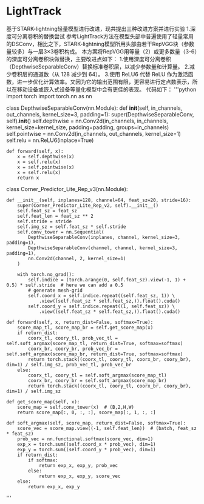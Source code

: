 # LightTrack
基于STARK-lightning轻量模型进行改进，现共提出三种改进方案并进行实验
1.深度可分离卷积的替换尝试
参考LightTrack方法在模型头部中普遍使用了轻量常用的DSConv，相比之下，STARK-lightning模型所用头部由若干RepVGG块（参数量较多）与一层3×3卷积构成。
本方案将RepVGG用等量（2）或更多数量（3-6）的深度可分离卷积块做替换，主要改进点如下：
1.使用深度可分离卷积（DepthwiseSeparableConv）替换标准卷积层，以减少参数量和计算量。
2.减少卷积层的通道数（从 128 减少到 64）。
3.使用 ReLU6 代替 ReLU 作为激活函数，进一步优化计算效率。又因为它的输出范围有限，更容易进行定点数表示，所以在移动设备或嵌入式设备等量化模型中会有更佳的表现。
代码如下：
'''python
import torch
import torch.nn as nn

class DepthwiseSeparableConv(nn.Module):
    def __init__(self, in_channels, out_channels, kernel_size=3, padding=1):
        super(DepthwiseSeparableConv, self).__init__()
        self.depthwise = nn.Conv2d(in_channels, in_channels, kernel_size=kernel_size, padding=padding, groups=in_channels)
        self.pointwise = nn.Conv2d(in_channels, out_channels, kernel_size=1)
        self.relu = nn.ReLU6(inplace=True)

    def forward(self, x):
        x = self.depthwise(x)
        x = self.relu(x)
        x = self.pointwise(x)
        x = self.relu(x)
        return x

class Corner_Predictor_Lite_Rep_v3(nn.Module):

    def __init__(self, inplanes=128, channel=64, feat_sz=20, stride=16):
        super(Corner_Predictor_Lite_Rep_v2, self).__init__()
        self.feat_sz = feat_sz
        self.feat_len = feat_sz ** 2
        self.stride = stride
        self.img_sz = self.feat_sz * self.stride
        self.conv_tower = nn.Sequential(
            DepthwiseSeparableConv(inplanes, channel, kernel_size=3, padding=1),
            DepthwiseSeparableConv(channel, channel, kernel_size=3, padding=1),
            nn.Conv2d(channel, 2, kernel_size=1)
        )

        with torch.no_grad():
            self.indice = (torch.arange(0, self.feat_sz).view(-1, 1) + 0.5) * self.stride  # here we can add a 0.5
            # generate mesh-grid
            self.coord_x = self.indice.repeat((self.feat_sz, 1)) \
                .view((self.feat_sz * self.feat_sz,)).float().cuda()
            self.coord_y = self.indice.repeat((1, self.feat_sz)) \
                .view((self.feat_sz * self.feat_sz,)).float().cuda()

    def forward(self, x, return_dist=False, softmax=True):
        score_map_tl, score_map_br = self.get_score_map(x)
        if return_dist:
            coorx_tl, coory_tl, prob_vec_tl = self.soft_argmax(score_map_tl, return_dist=True, softmax=softmax)
            coorx_br, coory_br, prob_vec_br = self.soft_argmax(score_map_br, return_dist=True, softmax=softmax)
            return torch.stack((coorx_tl, coory_tl, coorx_br, coory_br), dim=1) / self.img_sz, prob_vec_tl, prob_vec_br
        else:
            coorx_tl, coory_tl = self.soft_argmax(score_map_tl)
            coorx_br, coory_br = self.soft_argmax(score_map_br)
            return torch.stack((coorx_tl, coory_tl, coorx_br, coory_br), dim=1) / self.img_sz

    def get_score_map(self, x):
        score_map = self.conv_tower(x)  # (B,2,H,W)
        return score_map[:, 0, :, :], score_map[:, 1, :, :]

    def soft_argmax(self, score_map, return_dist=False, softmax=True):
        score_vec = score_map.view((-1, self.feat_len))  # (batch, feat_sz * feat_sz)
        prob_vec = nn.functional.softmax(score_vec, dim=1)
        exp_x = torch.sum((self.coord_x * prob_vec), dim=1)
        exp_y = torch.sum((self.coord_y * prob_vec), dim=1)
        if return_dist:
            if softmax:
                return exp_x, exp_y, prob_vec
            else:
                return exp_x, exp_y, score_vec
        else:
            return exp_x, exp_y
'''
